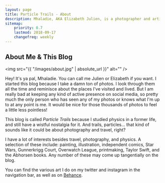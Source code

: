 ```yaml
---
layout: page
title: Particle Trails - About
description: Mhaladie, AKA Elizabeth Julien, is a photographer and artist, but also likes a lot of other things. Like, a LOT of other things.
sitemap:
    priority: 0.7
    lastmod: 2018-09-17
    changefreq: weekly
---
```

## About Me & This Blog

<span class="image fit"><img src="{{ "/images/about.jpg" | absolute_url }}" alt="" /></span>

<p>Hey! It's ya pal, Mhaladie. You can call me Julien or Elizabeth if you want. I started this blog because I take a damn ton of photos. I look through them all the time and reminisce about the places I've visited and lived. But I am really bad at keeping any kind of active presence on social media, so pretty much the only person who has seen any of my photos or knows what I'm up to at any point is me. It would be nice for those thousands of photos to feel a little less pointless!</p>

<p>This blog is called <em>Particle Trails</em> because I studied physics in a former life, and still have a wistful nostalgia for it. And trails, particles... that kind of sounds like it could be about photography and travel, right?</p>

<p>I have a lot of interests besides travel, photography, and physics. A selection of these include: painting, illustration, independent comics, Star Wars, Gunnerkrigg Court, Overwatch League, printmaking, Taylor Swift, and the Abhorsen books. Any number of these may come up tangentially on the blog.</p>

<p>You can find the various art I do on my twitter and instagram in the navigation bar, as well as on <a href="https://www.behance.net/mhaladie">Behance</a>.</p>